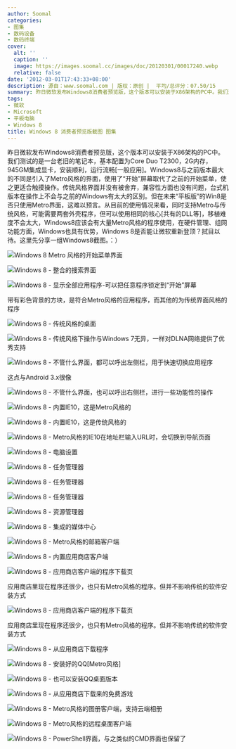 ```yaml
---
author: Soomal
categories:
- 图集
- 数码设备
- 数码终端
cover:
  alt: ''
  caption: ''
  image: https://images.soomal.cc/images/doc/20120301/00017240.webp
  relative: false
date: '2012-03-01T17:43:33+08:00'
description: 源自：www.soomal.com | 版权：原创 |  平均/总评分：07.50/15
summary: 昨日微软发布Windows8消费者预览版，这个版本可以安装于X86架构的PC中。我们测试的是一台老旧的笔记本，基本配置落后，安装顺利，运行流畅[一般应用]。Windows8与之前版本最大的不同是引入了Metro风格的界面，使用了“开始”屏幕取代了之前的开始菜单，使之更适合触摸操作。传统风格界面并没有被舍弃……
tags:
- 微软
- Microsoft
- 平板电脑
- Windows 8
title: Windows 8 消费者预览版截图 图集
---
```


昨日微软发布Windows8消费者预览版，这个版本可以安装于X86架构的PC中。我们测试的是一台老旧的笔记本，基本配置为Core Duo T2300，2G内存，945GM集成显卡，安装顺利，运行流畅[一般应用]。Windows8与之前版本最大的不同是引入了Metro风格的界面，使用了“开始”屏幕取代了之前的开始菜单，使之更适合触摸操作。传统风格界面并没有被舍弃，兼容性方面也没有问题，台式机版本在操作上不会与之前的Windows有太大的区别。但在未来“平板版”的Win8是否只使用Metro界面，这难以预言。从目前的使用情况来看，同时支持Metro与传统风格，可能需要两套外壳程序，但可以使用相同的核心[共有的DLL等]，移植难度不会太大，Windows8应该会有大量Metro风格的程序使用，在硬件管理、组网功能方面，Windows也具有优势，Windows 8是否能让微软重新登顶？拭目以待。这里先分享一组Windows8截图。：）

![Windows 8 Metro 风格的开始菜单界面](https://images.soomal.cc/images/doc/20120301/00017240.webp)




![Windows 8 - 整合的搜索界面](https://images.soomal.cc/images/doc/20120301/00017241.webp)




![Windows 8 - 显示全部应用程序-可以把任意程序锁定到“开始”屏幕](https://images.soomal.cc/images/doc/20120301/00017242.webp)

带有彩色背景的方块，是符合Metro风格的应用程序，而其他的为传统界面风格的程序


![Windows 8 - 传统风格的桌面](https://images.soomal.cc/images/doc/20120301/00017243.webp)




![Windows 8 - 传统风格下操作与Windows 7无异，一样对DLNA网络提供了优秀支持](https://images.soomal.cc/images/doc/20120301/00017244.webp)




![Windows 8 - 不管什么界面，都可以呼出左侧栏，用于快速切换应用程序](https://images.soomal.cc/images/doc/20120301/00017245.webp)

这点与Android 3.x很像


![Windows 8 - 不管什么界面，也可以呼出右侧栏，进行一些功能性的操作](https://images.soomal.cc/images/doc/20120301/00017246.webp)




![Windows 8 - 内置IE10，这是Metro风格的](https://images.soomal.cc/images/doc/20120301/00017247.webp)




![Windows 8 - 内置IE10，这是传统风格的](https://images.soomal.cc/images/doc/20120301/00017248.webp)




![Windows 8 - Metro风格的IE10在地址栏输入URL时，会切换到导航页面](https://images.soomal.cc/images/doc/20120301/00017249.webp)




![Windows 8 - 电脑设置](https://images.soomal.cc/images/doc/20120301/00017250.webp)




![Windows 8 - 任务管理器](https://images.soomal.cc/images/doc/20120301/00017251.webp)




![Windows 8 - 任务管理器](https://images.soomal.cc/images/doc/20120301/00017252.webp)




![Windows 8 - 任务管理器](https://images.soomal.cc/images/doc/20120301/00017253.webp)




![Windows 8 - 资源管理器](https://images.soomal.cc/images/doc/20120301/00017254.webp)




![Windows 8 - 集成的媒体中心](https://images.soomal.cc/images/doc/20120301/00017255.webp)




![Windows 8 - Metro风格的邮箱客户端](https://images.soomal.cc/images/doc/20120301/00017256.webp)




![Windows 8 - 内置应用商店客户端](https://images.soomal.cc/images/doc/20120301/00017257.webp)




![Windows 8 - 应用商店客户端的程序下载页](https://images.soomal.cc/images/doc/20120301/00017258.webp)

应用商店里现在程序还很少，也只有Metro风格的程序。但并不影响传统的软件安装方式


![Windows 8 - 应用商店客户端的程序下载页](https://images.soomal.cc/images/doc/20120301/00017259.webp)

应用商店里现在程序还很少，也只有Metro风格的程序。但并不影响传统的软件安装方式


![Windows 8 - 从应用商店下载程序](https://images.soomal.cc/images/doc/20120301/00017260.webp)




![Windows 8 - 安装好的QQ[Metro风格]](https://images.soomal.cc/images/doc/20120301/00017261.webp)




![Windows 8 - 也可以安装QQ桌面版本](https://images.soomal.cc/images/doc/20120301/00017262.webp)




![Windows 8 - 从应用商店下载来的免费游戏](https://images.soomal.cc/images/doc/20120301/00017263.webp)




![Windows 8 - Metro风格的图册客户端，支持云端相册](https://images.soomal.cc/images/doc/20120301/00017264.webp)




![Windows 8 - Metro风格的远程桌面客户端](https://images.soomal.cc/images/doc/20120301/00017265.webp)




![Windows 8 - PowerShell界面，与之类似的CMD界面也保留了](https://images.soomal.cc/images/doc/20120301/00017266.webp)